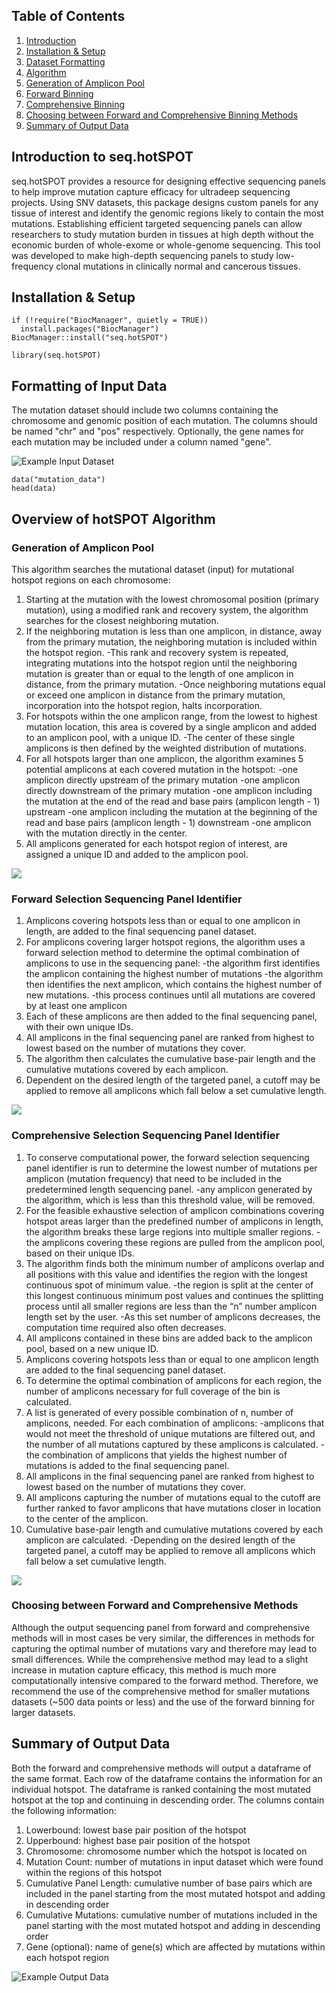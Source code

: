
## Table of Contents
1. [Introduction](#introduction)
2. [Installation & Setup](#load_package)
3. [Dataset Formatting](#format_data)
4. [Algorithm](#algorithm)
  1. [Generation of Amplicon Pool](#amp_pool)
  2. [Forward Binning](fw_bin)
  3. [Comprehensive Binning](comp_bin)
  4. [Choosing between Forward and Comprehensive Binning Methods](#choose_method)
5. [Summary of Output Data](#output_sum)
  


## Introduction to seq.hotSPOT <a name="introduction"/>

seq.hotSPOT provides a resource for designing effective sequencing panels to help improve mutation capture efficacy for ultradeep sequencing projects. Using SNV datasets, this package designs custom panels for any tissue of interest and identify the genomic regions likely to contain the most mutations. Establishing efficient targeted sequencing panels can allow researchers to study mutation burden in tissues at high depth without the economic burden of whole-exome or whole-genome sequencing. This tool was developed to make high-depth sequencing panels to study low-frequency clonal mutations in clinically normal and cancerous tissues.

## Installation & Setup <a name="load_package"/>



``` {r install package}
if (!require("BiocManager", quietly = TRUE))
  install.packages("BiocManager")                                                                      BiocManager::install("seq.hotSPOT")
```

``` {r load library}
library(seq.hotSPOT)
```

## Formatting of Input Data <a name = "format_data"/>

The mutation dataset should include two columns containing the chromosome and genomic position of each mutation. The columns should be named "chr" and "pos" respectively. Optionally, the gene names for each mutation may be included under a column named "gene".

![Example Input Dataset](example_input.png)

``` {r load data}
data("mutation_data")
head(data)
```

## Overview of hotSPOT Algorithm <a name = "algorithm"/>

### Generation of Amplicon Pool <a name = "amp_pool"/>

This algorithm searches the mutational dataset (input) for mutational hotspot regions on each chromosome:

1.	Starting at the mutation with the lowest chromosomal position (primary mutation), using a modified rank and recovery system, the algorithm searches for the closest neighboring mutation.
2.	If the neighboring mutation is less than one amplicon, in distance, away from the primary mutation, the neighboring mutation is included within the hotspot region.
  -This rank and recovery system is repeated, integrating mutations into the hotspot region until the neighboring mutation is greater than or equal to the length of one amplicon in distance, from the primary mutation.
  -Once neighboring mutations equal or exceed one amplicon in distance from the primary mutation, incorporation into the hotspot region, halts incorporation.
3.	For hotspots within the one amplicon range, from the lowest to highest mutation location, this area is covered by a single amplicon and added to an amplicon pool, with a unique ID.
  -The center of these single amplicons is then defined by the weighted distribution of mutations.
4.	For all hotspots larger than one amplicon, the algorithm examines 5 potential amplicons at each covered mutation in the hotspot:
  -one amplicon directly upstream of the primary mutation
  -one amplicon directly downstream of the primary mutation
  -one amplicon including the mutation at the end of the read and base pairs (amplicon length - 1) upstream
  -one amplicon including the mutation at the beginning of the read and base pairs (amplicon length - 1) downstream
  -one amplicon with the mutation directly in the center.
5.	All amplicons generated for each hotspot region of interest, are assigned a unique ID and added to the amplicon pool.

![](amplicon_pool.png)

### Forward Selection Sequencing Panel Identifier <a name = "fw_bin"/>

1.	Amplicons covering hotspots less than or equal to one amplicon in length, are added to the final sequencing panel dataset.
2.	For amplicons covering larger hotspot regions, the algorithm uses a forward selection method to determine the optimal combination of amplicons to use in the sequencing panel:
  -the algorithm first identifies the amplicon containing the highest number of mutations
  -the algorithm then identifies the next amplicon, which contains the highest number of new mutations.
  -this process continues until all mutations are covered by at least one amplicon
3.	Each of these amplicons are then added to the final sequencing panel, with their own unique IDs.
4.	All amplicons in the final sequencing panel are ranked from highest to lowest based on the number of mutations they cover.
5.	The algorithm then calculates the cumulative base-pair length and the cumulative mutations covered by each amplicon.
6.	Dependent on the desired length of the targeted panel, a cutoff may be applied to remove all amplicons which fall below a set cumulative length.


![](fw_hotspot.png)

### Comprehensive Selection Sequencing Panel Identifier <a name = "comp_bin"/>

1.	To conserve computational power, the forward selection sequencing panel identifier is run to determine the lowest number of mutations per amplicon (mutation frequency) that need to be included in the predetermined length sequencing panel.
  -any amplicon generated by the algorithm, which is less than this threshold value, will be removed.
2.	For the feasible exhaustive selection of amplicon combinations covering hotspot areas larger than the predefined number of amplicons in length, the algorithm breaks these large regions into multiple smaller regions.
  -the amplicons covering these regions are pulled from the amplicon pool, based on their unique IDs.
3.	The algorithm finds both the minimum number of amplicons overlap and all positions with this value and identifies the region with the longest continuous spot of minimum value.
  -the region is split at the center of this longest continuous minimum post values and continues the splitting process until all smaller regions are less than the “n” number amplicon length set by the user.
    -As this set number of amplicons decreases, the computation time required also often decreases.
4.	All amplicons contained in these bins are added back to the amplicon pool, based on a new unique ID.
5.	Amplicons covering hotspots less than or equal to one amplicon length are added to the final sequencing panel dataset.
6.	To determine the optimal combination of amplicons for each region, the number of amplicons necessary for full coverage of the bin is calculated.
7.	A list is generated of every possible combination of n, number of amplicons, needed. For each combination of amplicons:
  -amplicons that would not meet the threshold of unique mutations are filtered out, and the number of all mutations captured by these amplicons is calculated.
  -the combination of amplicons that yields the highest number of mutations is added to the final sequencing panel.
8.	All amplicons in the final sequencing panel are ranked from highest to lowest based on the number of mutations they cover.
9.	All amplicons capturing the number of mutations equal to the cutoff are further ranked to favor amplicons that have mutations closer in location to the center of the amplicon.
10.	Cumulative base-pair length and cumulative mutations covered by each amplicon are calculated.
  -Depending on the desired length of the targeted panel, a cutoff may be applied to remove all amplicons which fall below a set cumulative length.


![](com_hotspot.png)


### Choosing between Forward and Comprehensive Methods <a name = "choose_method"/>

Although the output sequencing panel from forward and comprehensive methods will in most cases be very similar, the differences in methods for capturing the optimal number of mutations vary and therefore may lead to small differences. While the comprehensive method may lead to a slight increase in mutation capture efficacy, this method is much more computationally intensive compared to the forward method. Therefore, we recommend the use of the comprehensive method for smaller mutations datasets (~500 data points or less) and the use of the forward binning for larger datasets.


## Summary of Output Data <a name="output_sum"/>

Both the forward and comprehensive methods will output a dataframe of the same format. Each row of the dataframe contains the information for an individual hotspot. The dataframe is ranked containing the most mutated hotspot at the top and continuing in descending order. The columns contain the following information:
1. Lowerbound: lowest base pair position of the hotspot
2. Upperbound: highest base pair position of the hotspot
3. Chromosome: chromosome number which the hotspot is located on
4. Mutation Count: number of mutations in input dataset which were found within the regions of this hotspot
5. Cumulative Panel Length: cumulative number of base pairs which are included in the panel starting from the most mutated hotspot and adding in descending order
6. Cumulative Mutations: cumulative number of mutations included in the panel starting with the most mutated hotspot and adding in descending order
7. Gene (optional): name of gene(s) which are affected by mutations within each hotspot region

![Example Output Data](example_output.png)








